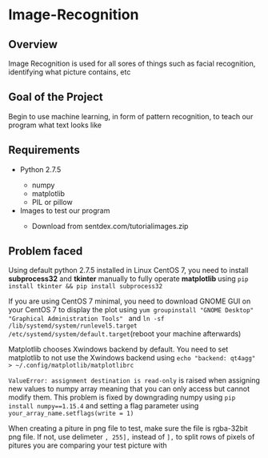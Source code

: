 # Image-Recognition

## Overview
Image Recognition is used for all sores of things such as facial recognition, identifying what picture contains, etc 

## Goal of the Project
Begin to use machine learning, in form of pattern recognition, to teach our program what text looks like


## Requirements
<ul>
<li>  Python 2.7.5 </li>

<ul>
<li> numpy </li>
<li> matplotlib </li>
<li> PIL or pillow </li>
</ul>

<li> Images to test our program </li>

<ul>
<li> Download from sentdex.com/tutorialimages.zip </li>
</ul>

</ul>

## Problem faced
Using default python 2.7.5 installed in Linux CentOS 7, you need to install <strong> subprocess32</strong> and <strong> tkinter</strong> manually to fully operate <strong> matplotlib </strong> using
`pip install tkinter && pip install subprocess32`

If you are using CentOS 7 minimal, you need to download GNOME GUI on your CentOS 7 to display the plot using `yum groupinstall "GNOME Desktop" "Graphical Administration Tools"
` and `ln -sf /lib/systemd/system/runlevel5.target /etc/systemd/system/default.target`(reboot your machine afterwards)

Matplotlib chooses Xwindows backend by default. You need to set matplotlib to not use the Xwindows backend using
`echo "backend: qt4agg" > ~/.config/matplotlib/matplotlibrc
`

`ValueError: assignment destination is read-only` is raised when assigning new values to numpy array meaning that you can only access but cannot modify them. This problem is fixed by downgrading numpy using `pip install numpy==1.15.4` and setting a flag parameter using `your_array_name.setflags(write = 1)` 

When creating a piture in png file to test, make sure the file is rgba-32bit png file. If not, use delimeter `, 255],` instead of `],` to split rows of pixels of pitures you are comparing your test picture with
